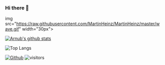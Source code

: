 ### Hi there 👋

img src="https://raw.githubusercontent.com/MartinHeinz/MartinHeinz/master/wave.gif" width="30px">

[![Arnub's github stats](https://github-readme-stats.vercel.app/api?username=arnub)](https://github.com/arnub/github-readme-stats&theme=vue)

![Top Langs](https://github-readme-stats.vercel.app/api/top-langs/?username=arnub&theme=vue)

<!--
**arnub/arnub** is a ✨ _special_ ✨ repository because its `README.md` (this file) appears on your GitHub profile.

Here are some ideas to get you started:

- 🔭 I’m currently working on ...
- 🌱 I’m currently learning ...
- 👯 I’m looking to collaborate on ...
- 🤔 I’m looking for help with ...
- 💬 Ask me about ...
- 📫 How to reach me: ...
- 😄 Pronouns: ...
- ⚡ Fun fact: ...
-->

[![Github](https://img.shields.io/github/followers/arnub?label=Follow&style=social)](https://github.com/arnub) ![visitors](https://visitor-badge.laobi.icu/badge?page_id=page.id)
